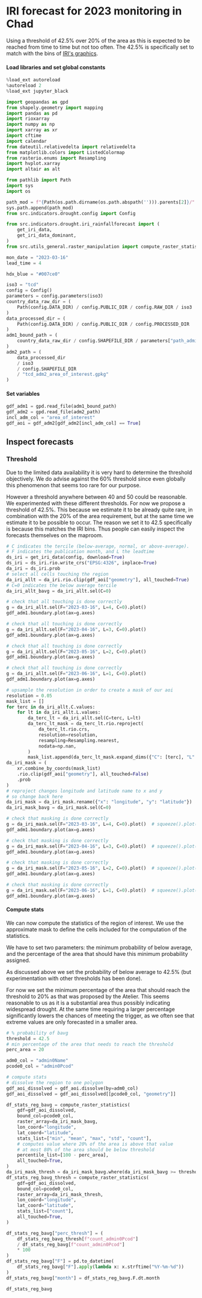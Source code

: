 # IRI forecast for 2023 monitoring in Chad
Using a threshold of 42.5% over 20% of the area as this is expected to be reached from time to time but not too often. The 42.5% is specifically set to match with the bins of [IRI's graphics](https://iri.columbia.edu/our-expertise/climate/forecasts/seasonal-climate-forecasts/). 

#### Load libraries and set global constants


```python
%load_ext autoreload
%autoreload 2
%load_ext jupyter_black
```


```python
import geopandas as gpd
from shapely.geometry import mapping
import pandas as pd
import rioxarray
import numpy as np
import xarray as xr
import cftime
import calendar
from dateutil.relativedelta import relativedelta
from matplotlib.colors import ListedColormap
from rasterio.enums import Resampling
import hvplot.xarray
import altair as alt

from pathlib import Path
import sys
import os

path_mod = f"{Path(os.path.dirname(os.path.abspath(''))).parents[2]}/"
sys.path.append(path_mod)
from src.indicators.drought.config import Config

from src.indicators.drought.iri_rainfallforecast import (
    get_iri_data,
    get_iri_data_dominant,
)
from src.utils_general.raster_manipulation import compute_raster_statistics
```


```python
mon_date = "2023-03-16"
lead_time = 4
```


```python
hdx_blue = "#007ce0"
```


```python
iso3 = "tcd"
config = Config()
parameters = config.parameters(iso3)
country_data_raw_dir = (
    Path(config.DATA_DIR) / config.PUBLIC_DIR / config.RAW_DIR / iso3
)
data_processed_dir = (
    Path(config.DATA_DIR) / config.PUBLIC_DIR / config.PROCESSED_DIR
)
adm1_bound_path = (
    country_data_raw_dir / config.SHAPEFILE_DIR / parameters["path_admin1_shp"]
)
adm2_path = (
    data_processed_dir
    / iso3
    / config.SHAPEFILE_DIR
    / "tcd_adm2_area_of_interest.gpkg"
)
```

#### Set variables


```python
gdf_adm1 = gpd.read_file(adm1_bound_path)
gdf_adm2 = gpd.read_file(adm2_path)
incl_adm_col = "area_of_interest"
gdf_aoi = gdf_adm2[gdf_adm2[incl_adm_col] == True]
```

## Inspect forecasts

### Threshold


Due to the limited data availability it is very hard to determine the threshold objectively. We do advise against the 60% threshold since even globally this phenomenon that seems too rare for our purpose. 

However a threshold anywhere between 40 and 50 could be reasonable. We experimented with these different thresholds. For now we propose a threshold of 42.5%. This because we estimate it to be already quite rare, in combination with the 20% of the area requirement, but at the same time we estimate it to be possible to occur. The reason we set it to 42.5 specifically is because this matches the IRI bins. Thus people can easily inspect the forecasts themselves on the maproom.


```python
# C indicates the tercile (below-average, normal, or above-average).
# F indicates the publication month, and L the leadtime
ds_iri = get_iri_data(config, download=True)
ds_iri = ds_iri.rio.write_crs("EPSG:4326", inplace=True)
da_iri = ds_iri.prob
# select all cells touching the region
da_iri_allt = da_iri.rio.clip(gdf_aoi["geometry"], all_touched=True)
# C=0 indicates the below average tercile
da_iri_allt_bavg = da_iri_allt.sel(C=0)
```


```python
# check that all touching is done correctly
g = da_iri_allt.sel(F="2023-03-16", L=4, C=0).plot()
gdf_adm1.boundary.plot(ax=g.axes)
```


```python
# check that all touching is done correctly
g = da_iri_allt.sel(F="2023-04-16", L=3, C=0).plot()
gdf_adm1.boundary.plot(ax=g.axes)
```


```python
# check that all touching is done correctly
g = da_iri_allt.sel(F="2023-05-16", L=2, C=0).plot()
gdf_adm1.boundary.plot(ax=g.axes)
```


```python
# check that all touching is done correctly
g = da_iri_allt.sel(F="2023-06-16", L=1, C=0).plot()
gdf_adm1.boundary.plot(ax=g.axes)
```


```python
# upsample the resolution in order to create a mask of our aoi
resolution = 0.05
mask_list = []
for terc in da_iri_allt.C.values:
    for lt in da_iri_allt.L.values:
        da_terc_lt = da_iri_allt.sel(C=terc, L=lt)
        da_terc_lt_mask = da_terc_lt.rio.reproject(
            da_terc_lt.rio.crs,
            resolution=resolution,
            resampling=Resampling.nearest,
            nodata=np.nan,
        )
        mask_list.append(da_terc_lt_mask.expand_dims({"C": [terc], "L": [lt]}))
da_iri_mask = (
    xr.combine_by_coords(mask_list)
    .rio.clip(gdf_aoi["geometry"], all_touched=False)
    .prob
)
# reproject changes longitude and latitude name to x and y
# so change back here
da_iri_mask = da_iri_mask.rename({"x": "longitude", "y": "latitude"})
da_iri_mask_bavg = da_iri_mask.sel(C=0)
```


```python
# check that masking is done correctly
g = da_iri_mask.sel(F="2023-03-16", L=4, C=0).plot()  # squeeze().plot()
gdf_adm1.boundary.plot(ax=g.axes)
```


```python
# check that masking is done correctly
g = da_iri_mask.sel(F="2023-04-16", L=3, C=0).plot()  # squeeze().plot()
gdf_adm1.boundary.plot(ax=g.axes)
```


```python
# check that masking is done correctly
g = da_iri_mask.sel(F="2023-05-16", L=2, C=0).plot()  # squeeze().plot()
gdf_adm1.boundary.plot(ax=g.axes)
```


```python
# check that masking is done correctly
g = da_iri_mask.sel(F="2023-06-16", L=1, C=0).plot()  # squeeze().plot()
gdf_adm1.boundary.plot(ax=g.axes)
```

#### Compute stats
We can now compute the statistics of the region of interest. We use the approximate mask to define the cells included for the computation of the statistics. 

We have to set two parameters: the minimum probability of below average, and the percentage of the area that should have this minimum probability assigned. 

As discussed above we set the probability of below average to 42.5% (but experimentation with other thresholds has been done). 

For now we set the minimum percentage of the area that should reach the threshold to 20% as that was proposed by the Atelier. This seems reasonable to us as it is a substantial area thus possibly indicating widespread drought. At the same time requiring a larger percentage significantly lowers the chances of meeting the trigger, as we often see that extreme values are only forecasted in a smaller area.


```python
# % probability of bavg
threshold = 42.5
# min percentage of the area that needs to reach the threshold
perc_area = 20
```


```python
adm0_col = "admin0Name"
pcode0_col = "admin0Pcod"
```


```python
# compute stats
# dissolve the region to one polygon
gdf_aoi_dissolved = gdf_aoi.dissolve(by=adm0_col)
gdf_aoi_dissolved = gdf_aoi_dissolved[[pcode0_col, "geometry"]]

df_stats_reg_bavg = compute_raster_statistics(
    gdf=gdf_aoi_dissolved,
    bound_col=pcode0_col,
    raster_array=da_iri_mask_bavg,
    lon_coord="longitude",
    lat_coord="latitude",
    stats_list=["min", "mean", "max", "std", "count"],
    # computes value where 20% of the area is above that value
    # at most 80% of the area should be below threshold
    percentile_list=[100 - perc_area],
    all_touched=True,
)
da_iri_mask_thresh = da_iri_mask_bavg.where(da_iri_mask_bavg >= threshold)
df_stats_reg_bavg_thresh = compute_raster_statistics(
    gdf=gdf_aoi_dissolved,
    bound_col=pcode0_col,
    raster_array=da_iri_mask_thresh,
    lon_coord="longitude",
    lat_coord="latitude",
    stats_list=["count"],
    all_touched=True,
)

df_stats_reg_bavg["perc_thresh"] = (
    df_stats_reg_bavg_thresh[f"count_admin0Pcod"]
    / df_stats_reg_bavg[f"count_admin0Pcod"]
    * 100
)
df_stats_reg_bavg["F"] = pd.to_datetime(
    df_stats_reg_bavg["F"].apply(lambda x: x.strftime("%Y-%m-%d"))
)
df_stats_reg_bavg["month"] = df_stats_reg_bavg.F.dt.month
```


```python
df_stats_reg_bavg
```

